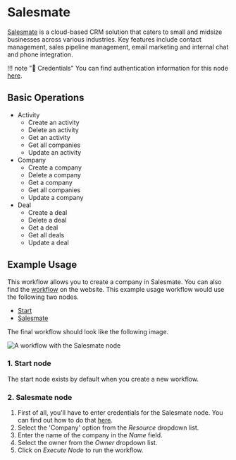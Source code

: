 # Salesmate

[Salesmate](https://www.salesmate.io/) is a cloud-based CRM solution that caters to small and midsize businesses across various industries. Key features include contact management, sales pipeline management, email marketing and internal chat and phone integration.

!!! note "🔑 Credentials"
    You can find authentication information for this node [here](/workflow/integrations/credentials/salesmate/).


## Basic Operations

* Activity
    * Create an activity
    * Delete an activity
    * Get an activity
    * Get all companies
    * Update an activity
* Company
    * Create a company
    * Delete a company
    * Get a company
    * Get all companies
    * Update a company
* Deal
    * Create a deal
    * Delete a deal
    * Get a deal
    * Get all deals
    * Update a deal

## Example Usage

This workflow allows you to create a company in Salesmate. You can also find the [workflow](https://WF².io/workflows/500) on the website. This example usage workflow would use the following two nodes.
- [Start](/workflow/integrations/core-nodes/workflow-nodes-base.start/)
- [Salesmate]()

The final workflow should look like the following image.

![A workflow with the Salesmate node](/_images/integrations/nodes/salesmate/workflow.png)

### 1. Start node

The start node exists by default when you create a new workflow.

### 2. Salesmate node

1. First of all, you'll have to enter credentials for the Salesmate node. You can find out how to do that [here](/workflow/integrations/credentials/salesmate/).
2. Select the 'Company' option from the *Resource* dropdown list.
3. Enter the name of the company in the *Name* field.
4. Select the owner from the *Owner* dropdown list.
5. Click on *Execute Node* to run the workflow.
